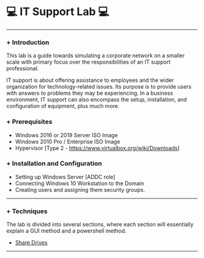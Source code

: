 #	💻 IT Support Lab 💻

---

<h3>+ Introduction</h3>

This lab is a guide towards simulating a corporate network on a smaller scale with primary focus over the responsibilities of an IT support professional.

IT support is about offering assistance to employees and the wider organization for technology-related issues. Its purpose is to provide users with answers to problems they may be experiencing. In a business environment, IT support can also encompass the setup, installation, and configuration of equipment, plus much more.

<h3>+ Prerequisites</h3>

- Windows 2016 or 2019 Server ISO Image
- Windows 2010 Pro / Enterprise ISO Image
- Hypervisor [Type 2 - https://www.virtualbox.org/wiki/Downloads]

<h3>+ Installation and Configuration</h3>

- Setting up Windows Server [ADDC role]
- Connecting Windows 10 Workstation to the Domain
- Creating users and assigning them security groups.

---
### + Techniques

The lab is divided into several sections, where each section will essentially explain a GUI method and a powershell method.

- [Share Drives](./Share%20Drives/Share%20drive%20main.md)

---

<br>
<br>
<br>









